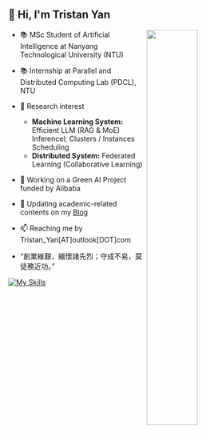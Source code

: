## 👋 Hi, I'm Tristan Yan

<a href="https://github.com/YANthinkn?tab=repositories" >
  <img align=right width="45%" src="https://github-readme-stats.vercel.app/api?username=YANthinkn&show_icons=true&theme=algolia" />
</a>

- 📚 MSc Student of Artificial Intelligence at Nanyang Technological University (NTU)

- 📚 Internship at Parallel and Distributed Computing Lab (PDCL), NTU

- 🔎 Research interest
  - **Machine Learning System:** Efficient LLM (RAG & MoE) Inferencel; Clusters / Instances Scheduling
  - **Distributed System:** Federated Learning (Collaborative Learning)

- 🔭 Working on a Green AI Project funded by Alibaba

- 📑 Updating academic-related contents on my [Blog](https://tristanyan.cn)
  
- 📫 Reaching me by Tristan_Yan[AT]outlook[DOT]com

- “創業維艱，緬懷諸先烈；守成不易，莫徒務近功。”

[![My Skills](https://skillicons.dev/icons?i=python,go,linux,docker,grafana,kubernetes,git,vim,aws,gcp,azure,markdown,latex)](https://skillicons.dev)
